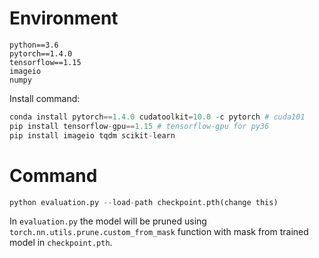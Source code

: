 # Environment
```shell
python==3.6
pytorch==1.4.0 
tensorflow==1.15
imageio
numpy
```

Install command:
```python
conda install pytorch==1.4.0 cudatoolkit=10.0 -c pytorch # cuda101
pip install tensorflow-gpu==1.15 # tensorflow-gpu for py36
pip install imageio tqdm scikit-learn
```
# Command
```python
python evaluation.py --load-path checkpoint.pth(change this)
```

In `evaluation.py` the model will be pruned using `torch.nn.utils.prune.custom_from_mask` function with mask from trained model in `checkpoint.pth`. 